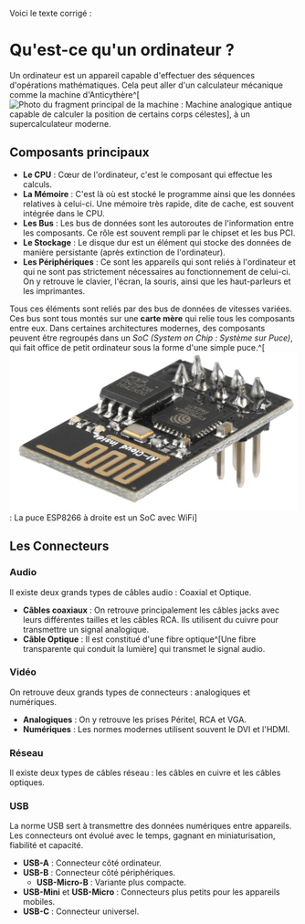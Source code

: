 Voici le texte corrigé :

# Qu'est-ce qu'un ordinateur ?

Un ordinateur est un appareil capable d'effectuer des séquences d'opérations mathématiques. Cela peut aller d'un calculateur mécanique comme la machine d'Anticythère^[![Photo du fragment principal de la machine](graphics/NAMA_Machine_d'Anticythère_1.jpg) : Machine analogique antique capable de calculer la position de certains corps célestes], à un supercalculateur moderne.

## Composants principaux

* **Le CPU** : Cœur de l'ordinateur, c'est le composant qui effectue les calculs.
* **La Mémoire** : C'est là où est stocké le programme ainsi que les données relatives à celui-ci. Une mémoire très rapide, dite de cache, est souvent intégrée dans le CPU.
* **Les Bus** : Les bus de données sont les autoroutes de l'information entre les composants. Ce rôle est souvent rempli par le chipset et les bus PCI.
* **Le Stockage** : Le disque dur est un élément qui stocke des données de manière persistante (après extinction de l'ordinateur).
* **Les Périphériques** : Ce sont les appareils qui sont reliés à l'ordinateur et qui ne sont pas strictement nécessaires au fonctionnement de celui-ci. On y retrouve le clavier, l'écran, la souris, ainsi que les haut-parleurs et les imprimantes.

Tous ces éléments sont reliés par des bus de données de vitesses variées. Ces bus sont tous montés sur une **carte mère** qui relie tous les composants entre eux. Dans certaines architectures modernes, des composants peuvent être regroupés dans un *SoC (System on Chip : Système sur Puce)*, qui fait office de petit ordinateur sous la forme d'une simple puce.^[![Photo d'une petite puce sur circuit imprimé](/graphics/SBC-ESP8266_01.png) : La puce ESP8266 à droite est un SoC avec WiFi]

## Les Connecteurs

### Audio

Il existe deux grands types de câbles audio : Coaxial et Optique.

* **Câbles coaxiaux** : On retrouve principalement les câbles jacks avec leurs différentes tailles et les câbles RCA. Ils utilisent du cuivre pour transmettre un signal analogique.
* **Câble Optique** : Il est constitué d'une fibre optique^[Une fibre transparente qui conduit la lumière] qui transmet le signal audio.

### Vidéo

On retrouve deux grands types de connecteurs : analogiques et numériques.

* **Analogiques** : On y retrouve les prises Péritel, RCA et VGA.
* **Numériques** : Les normes modernes utilisent souvent le DVI et l'HDMI.

### Réseau

Il existe deux types de câbles réseau : les câbles en cuivre et les câbles optiques.

### USB

La norme USB sert à transmettre des données numériques entre appareils. Les connecteurs ont évolué avec le temps, gagnant en miniaturisation, fiabilité et capacité.

* **USB-A** : Connecteur côté ordinateur.
* **USB-B** : Connecteur côté périphériques.
  - **USB-Micro-B** : Variante plus compacte.
* **USB-Mini** et **USB-Micro** : Connecteurs plus petits pour les appareils mobiles.
* **USB-C** : Connecteur universel.
